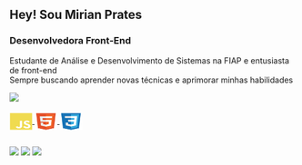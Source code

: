 ## Hey! Sou Mirian Prates

<h3> Desenvolvedora Front-End</h3>

<p>
Estudante de Análise e Desenvolvimento de Sistemas na FIAP e entusiasta de front-end <br>
 Sempre buscando aprender novas técnicas e aprimorar minhas habilidades
</p>

 <div>
  <a href="https://github.com/mirianprates">
  <img height="120em" src="https://github-readme-stats.vercel.app/api/top-langs/?username=mirianprates&layout=compact&langs_count=16&theme=midnight-purple"/>
</div>
<div style="display: inline_block"><br>
  <img align="center" alt="Mirian-Js" height="30" width="40" src="https://raw.githubusercontent.com/devicons/devicon/master/icons/javascript/javascript-plain.svg">
  <img align="center" alt="Mirian-HTML" height="30" width="40" src="https://raw.githubusercontent.com/devicons/devicon/master/icons/html5/html5-original.svg">
  <img align="center" alt="Mirian-CSS" height="30" width="40" src="https://raw.githubusercontent.com/devicons/devicon/master/icons/css3/css3-original.svg">
</div>
  
  ##
 
<div> 
  <a href = "mailto:mirianprates18@gmail.com"><img src="https://img.shields.io/badge/-Gmail-%23333?style=for-the-badge&logo=gmail&logoColor=white" target="_blank"></a>
  <a href="https://www.linkedin.com/in/mirianprates" target="_blank"><img src="https://img.shields.io/badge/-LinkedIn-%230077B5?style=for-the-badge&logo=linkedin&logoColor=white" target="_blank"></a> 
  <a href="https://www.instagram.com/mirian_pratess" target="_blank"><img src="https://img.shields.io/badge/-Instagram-%23E4405F?style=for-the-badge&logo=instagram&logoColor=white" target="_blank"></a>
 
</div>

